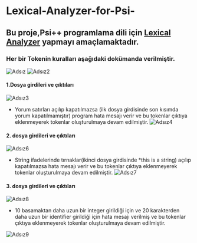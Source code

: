 # Lexical-Analyzer-for-Psi-

## Bu proje,Psi++ programlama dili için [Lexical Analyzer](https://www.guru99.com/compiler-design-lexical-analysis.html) yapmayı amaçlamaktadır.

### Her bir Tokenin kuralları aşağıdaki dokümanda verilmiştir.

![Adsız](https://user-images.githubusercontent.com/65908597/193408622-f860efd2-c544-4e6a-914c-dec055022881.png)
![Adsız2](https://user-images.githubusercontent.com/65908597/193408729-e66a286b-2abe-401d-9f28-0ab3c4394ed1.png)
#### 1.Dosya girdileri ve çıktıları
![Adsız3](https://user-images.githubusercontent.com/65908597/193409012-543a16e2-8d63-4a6b-9ff1-b03d6566ed82.png)

* Yorum satırları açılıp kapatılmazsa (ilk dosya girdisinde son kısımda yorum kapatılmamıştır) program hata mesajı verir ve bu tokenlar çıktıya eklenmeyerek tokenlar oluşturulmaya devam edilmiştir.
![Adsız4](https://user-images.githubusercontent.com/65908597/193409240-afb78cef-38b0-4ca9-b236-11f07352b670.png)

#### 2. dosya girdileri ve çıktıları
![Adsız6](https://user-images.githubusercontent.com/65908597/193409402-0f618435-05e8-47bf-b504-f87cc485764d.png)
* String ifadelerinde tırnaklar(ikinci dosya girdisinde *this is a string) açılıp kapatılmazsa hata mesajı verir ve bu tokenlar çıktıya eklenmeyerek tokenlar oluşturulmaya devam edilmiştir.
![Adsız7](https://user-images.githubusercontent.com/65908597/193409497-f986b476-eab3-4480-bea5-1bcfb2b8d108.png)

#### 3. dosya girdileri ve çıktıları

![Adsız8](https://user-images.githubusercontent.com/65908597/193409639-415c76cd-c25b-4947-b752-7d0238101f58.png)

* 10 basamaktan daha uzun bir integer girildiği için ve 20 karakterden daha uzun bir identifier girildiği için hata mesajı verilmiş ve bu tokenlar çıktıya eklenmeyerek tokenlar oluşturulmaya devam edilmiştir.


![Adsız9](https://user-images.githubusercontent.com/65908597/193409791-4e813dac-5e8e-42b3-9a84-34799ee2cf89.png)


